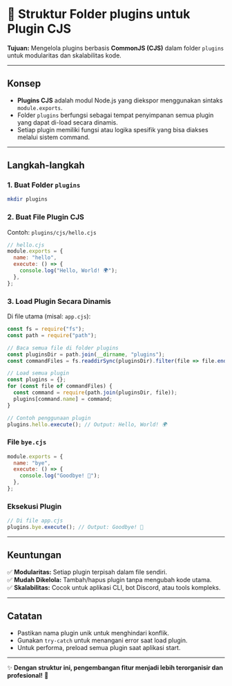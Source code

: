 # 📂 **Struktur Folder plugins untuk Plugin CJS**  
**Tujuan:** Mengelola plugins berbasis **CommonJS (CJS)** dalam folder `plugins` untuk modularitas dan skalabilitas kode.

---

## **Konsep**  
- **Plugins CJS** adalah modul Node.js yang diekspor menggunakan sintaks `module.exports`.  
- Folder `plugins` berfungsi sebagai tempat penyimpanan semua plugin yang dapat di-load secara dinamis.  
- Setiap plugin memiliki fungsi atau logika spesifik yang bisa diakses melalui sistem command.

---

## **Langkah-langkah**  
### 1. **Buat Folder `plugins`**  
```bash
mkdir plugins
```

### 2. **Buat File Plugin CJS**  
Contoh: `plugins/cjs/hello.cjs`  
```javascript
// hello.cjs
module.exports = {
  name: "hello",
  execute: () => {
    console.log("Hello, World! 🌍");
  },
};
```

### 3. **Load Plugin Secara Dinamis**  
Di file utama (misal: `app.cjs`):  
```javascript
const fs = require("fs");
const path = require("path");

// Baca semua file di folder plugins
const pluginsDir = path.join(__dirname, "plugins");
const commandFiles = fs.readdirSync(pluginsDir).filter(file => file.endsWith(".cjs"));

// Load semua plugin
const plugins = {};
for (const file of commandFiles) {
  const command = require(path.join(pluginsDir, file));
  plugins[command.name] = command;
}

// Contoh penggunaan plugin
plugins.hello.execute(); // Output: Hello, World! 🌍
```


### File `bye.cjs`  
```javascript
module.exports = {
  name: "bye",
  execute: () => {
    console.log("Goodbye! 🚀");
  },
};
```

### Eksekusi Plugin  
```javascript
// Di file app.cjs
plugins.bye.execute(); // Output: Goodbye! 🚀
```

---

## **Keuntungan**  
✅ **Modularitas:** Setiap plugin terpisah dalam file sendiri.  
✅ **Mudah Dikelola:** Tambah/hapus plugin tanpa mengubah kode utama.  
✅ **Skalabilitas:** Cocok untuk aplikasi CLI, bot Discord, atau tools kompleks.

---

## **Catatan**  
- Pastikan nama plugin unik untuk menghindari konflik.  
- Gunakan `try-catch` untuk menangani error saat load plugin.  
- Untuk performa, preload semua plugin saat aplikasi start.

---

✨ **Dengan struktur ini, pengembangan fitur menjadi lebih terorganisir dan profesional!** 🚀